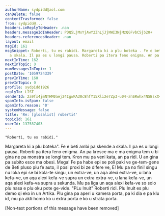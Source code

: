 ```yaml
---
authorName: sydpidd@aol.com
canDelete: false
contentTrasformed: false
from: sydpidd@...
headers.inReplyToHeader: .nan
headers.messageIdInHeader: PDQ5LjMxYjAwY2ZhLjJjNWI3NjMzQGFvbC5jb20+
headers.referencesHeader: .nan
layout: email
msgId: 161
msgSnippet: Roberti, tu es rabidi. Margareta ki a plu boteka . Fe e beti ambi pa skende
  a skala. Il pa es u longi pausa. Roberti pa itera feno enigma. An pa kresce ma e
nextInTime: 162
nextInTopic: 0
numMessagesInTopic: 1
postDate: '1059724339'
prevInTime: 160
prevInTopic: 0
profile: sydpidd1926
replyTo: LIST
senderId: 2a9fx4jmNTHM0aej24IgwKA30c8hfY15Xli2e7Zp3-u04-ahSRwhx4NSBsxX4iEOYVztipwi
spamInfo.isSpam: false
spamInfo.reason: '0'
systemMessage: false
title: 'Re: [glosalist] roberti4'
topicId: 161
userId: 137587403
---
```


    "Roberti, tu es rabidi."
Margareta ki a plu boteka". Fe e beti ambi pa skende a skala. Il pa es u 
longi pausa. Roberti pa itera feno enigma. An pa kresce ma e ma enigma tem u bi 
gina ne pa monstra se longi tem. Kron mu pa veni kata, an pa ridi. U an gina pa 
subito esce ma obesi. Mega! Fe pa habe epi se poli paki ve ge-tem-gene de Beti 
pluso piu fe auto, il posi proxi bi ze difere ve, E! Mu pa no fini! singu nu 
loka epi se bi kola-te singu, un extra-ve, un aqa alexi extra-ve, u lana 
kefa-ve, un aqa alexi kefa-ve supra un extra extra-ve, u lana kefa-ve, un aqa alexi 
kefa-va supra u sekunda. Mu pa liga un aqa alexi kefa-ve so solo plu nasa e 
plu oku pote ge-vide. "PLu Inuit" Roberti ridi. Plu Inuit es plu demo qi eko in 
un Artika. Plu gina pa aperi u kamera porta, pa ki dia e pa klu id, mu pa 
akti homo ko u extra porta e ko u strata porta.
  


[Non-text portions of this message have been removed]


